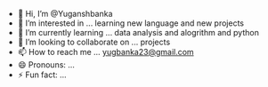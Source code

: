 - 👋 Hi, I’m @Yuganshbanka
- 👀 I’m interested in ... learning new language and new projects
- 🌱 I’m currently learning ... data analysis and alogrithm and python
- 💞️ I’m looking to collaborate on ... projects
- 📫 How to reach me ... yugbanka23@gmail.com
- 😄 Pronouns: ...
- ⚡ Fun fact: ...

<!---
Yuganshbanka/Yuganshbanka is a ✨ special ✨ repository because its `README.md` (this file) appears on your GitHub profile.
You can click the Preview link to take a look at your changes.
--->
